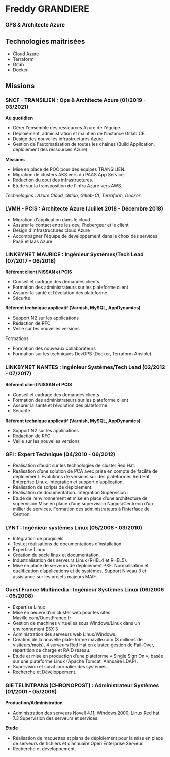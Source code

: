 # Freddy GRANDIERE
### OPS & Architecte Azure

## Technologies maitrisées

* Cloud Azure
* Terraform 
* Gitab
* Docker

## Missions

### SNCF - TRANSILIEN : Ops & Architecte Azure (01/2019 - 03/2021)

**Au quotidien**

* Gérer l'ensemble des ressources Azure de l'équipe.
* Déploiement, administration et maintien de l'instance Gitlab CE.
* Design des nouvelles infrastructures Azure.
* Gestion de l'automatisation de toutes les chaines (Build Application, deploiement des ressources Azure).

**Missions**

* Mise en place de POC pour des équipes TRANSILIEN.
* Migration de clusters AKS vers du PAAS App Service.
* Réduction du cout des infrastructures.
* Etude sur la transposition de l'infra Azure vers AWS.

*Technologies : Azure Cloud, Gitlab, Gitlab-CI, Terraform, Docker*

### LVMH - PCIS : Architecte Azure (Juillet 2018 - Décembre 2018)

* Migration d'application dans le cloud
* Assurer le contact entre les dev, l'hebergeur et le client
* Design d'infrastructures cloud Azure
* Accompagner l'équipe de developpement dans le choix des services PaaS et Iaas Azure

### LINKBYNET MAURICE : Ingénieur Systèmes/Tech Lead (07/2017 - 06/2018)

**Référent client NISSAN et PCIS**
* Conseil et cadrage des demandes clients
* Formation des administrateurs sur les plateforme client
* Assurer la santé et l’évolution des plateforme
* Sécurité

**Référent technique applicatif (Varnish, MySQL, AppDynamics)**

* Support N2 sur les applications
* Rédaction de RFC
* Veille sur les nouvelles versions

Formations
* Formation des nouveaux collaborateurs
* Formation sur les techniques DevOPS (Docker, Terraform Ansible)

### LINKBYNET NANTES : Ingénieur Systèmes/Tech Lead (02/2012 - 07/2017)

**Référent client NISSAN et PCIS**
* Conseil et cadrage des demandes clients
* Formation des administrateurs sur les plateforme client
* Assurer la santé et l’évolution des plateforme
* Sécurité

**Référent technique applicatif (Varnish, MySQL, AppDynamics)**

* Support N2 sur les applications
* Rédaction de RFC
* Veille sur les nouvelles versions

### GFI : Expert Technique (04/2010 - 06/2012)

* Réalisation d’audit sur les technologies de cluster Red Hat.
* Réalisation d’une solution de PCA avec prise en compte de facilité de déploiement. Evolutions de versions sur des plateformes Red Hat Enterprise Linux.
Intégration et support d’application.
* Réalisation de scripts de déploiement.
* Réalisation de documentation.
Intégration Supervision :
* Etude de l’environnement et mise en place d’une architecture de supervision Mise en place d’une supervision Nagios/Centreon d’un millier de services. Formation des administrateurs à l’interface de Centron.

### LYNT : Ingénieur systèmes Linux (05/2008 - 03/2010)

* Intégration de progiciels
* Test et réalisations de documentations d’installation.
* Expertise Linux
* Création du socle linux et documentation.
* Industrialisation des serveurs Linux (RHEL4 et RHEL5).
* Mise en place de serveurs de déploiement PXE. Normalisation et qualification d’applications et de systèmes. Support Niveau 3 et assistance sur les projets majeurs MAIF.

### Ouest France Multimedia : Ingénieur Systèmes Linux (06/2006 - 05/2008)

* Expertise Linux
* Mise en oeuvre d’un cluster web pour les sites Maville.com/OuestFrance.fr
* Gestion de machines virtuelles sous Windows/Linux dans un environnement ESX 3
* Administration des serveurs web Linux/Windows.
* Création de la nouvelle plate-forme maville.com (3 millions de visiteurs/mois). 4 serveurs Red Hat en cluster, gestion de Fail-Over, répartition de charge et RAID réseau.
* Etude et mise en production d’une plateforme « Single Sign On », basée sur une plateforme Linux (Apache Tomcat, Annuaire LDAP).
* Supervision et suivit journalier des systèmes.
* Recherche et Développement.

### GIE TELINTRANS (CHRONOPOST) : Administrateur Systèmes (01/2001 - 05/2006)

**Production/Administration**

* Administration des serveurs Novell 4.11, Windows 2000, Linux Red hat 7.3 Supervision des serveurs et services.

**Etude**

* Réalisation de maquettes et plans de déploiement pour la mise en place de serveurs de fichiers et d’annuaire Open Enterprise Serveur.
* Recherche et développement.
